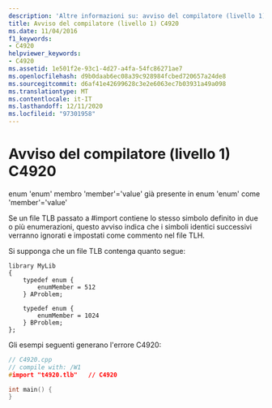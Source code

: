 ```yaml
---
description: 'Altre informazioni su: avviso del compilatore (livello 1) C4920'
title: Avviso del compilatore (livello 1) C4920
ms.date: 11/04/2016
f1_keywords:
- C4920
helpviewer_keywords:
- C4920
ms.assetid: 1e501f2e-93c1-4d27-a4fa-54fc86271ae7
ms.openlocfilehash: d9b0daab6ec08a39c928984fcbed720657a24de8
ms.sourcegitcommit: d6af41e42699628c3e2e6063ec7b03931a49a098
ms.translationtype: MT
ms.contentlocale: it-IT
ms.lasthandoff: 12/11/2020
ms.locfileid: "97301958"
---
```

# <a name="compiler-warning-level-1-c4920"></a>Avviso del compilatore (livello 1) C4920

enum 'enum' membro 'member'='value' già presente in enum 'enum' come 'member'='value'

Se un file TLB passato a #import contiene lo stesso simbolo definito in due o più enumerazioni, questo avviso indica che i simboli identici successivi verranno ignorati e impostati come commento nel file TLH.

Si supponga che un file TLB contenga quanto segue:

```
library MyLib
{
    typedef enum {
        enumMember = 512
    } AProblem;

    typedef enum {
        enumMember = 1024
    } BProblem;
};
```

Gli esempi seguenti generano l'errore C4920:

```cpp
// C4920.cpp
// compile with: /W1
#import "t4920.tlb"   // C4920

int main() {
}
```
